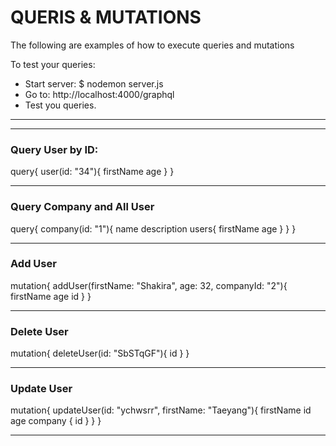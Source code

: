 # QUERIS & MUTATIONS

The following are examples of how to execute queries and mutations

To test your queries:

- Start server:  $ nodemon server.js
- Go to: http://localhost:4000/graphql
- Test you queries.



----------------------------------------------------
----------------------------------------------------
### Query User by ID:

query{
  user(id: "34"){
    firstName
    age
  }
}



----------------------------------------------------
### Query Company and All User

query{
  company(id: "1"){
    name
    description
    users{
      firstName
      age
    }
  }
}



----------------------------------------------------
### Add User

mutation{
  addUser(firstName: "Shakira", age: 32, companyId: "2"){
    firstName
    age
    id
  }
}



----------------------------------------------------
### Delete User

mutation{
  deleteUser(id: "SbSTqGF"){
    id
  }
}



----------------------------------------------------
### Update User

mutation{
  updateUser(id: "ychwsrr", firstName: "Taeyang"){
    firstName
    id
    age
    company {
      id
    }
  }
}


----------------------------------------------------


